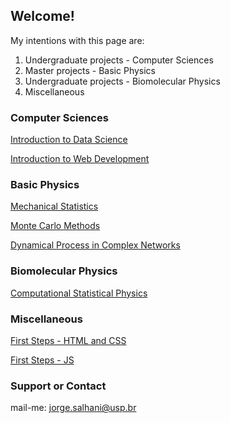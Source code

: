 ## Welcome!

My intentions with this page are:
1.  Undergraduate projects - Computer Sciences 
2.  Master projects - Basic Physics
3.  Undergraduate projects - Biomolecular Physics
4.  Miscellaneous

### Computer Sciences

[Introduction to Data Science](https://github.com/jorgesalhani/IntroDataScience)

[Introduction to Web Development](https://github.com/jorgesalhani/IntroWebDevelopment)


### Basic Physics

[Mechanical Statistics](https://github.com/jorgesalhani/MechanicalStatistics)

[Monte Carlo Methods](https://github.com/jorgesalhani/MonteCarloMethods)

[Dynamical Process in Complex Networks](https://github.com/jorgesalhani/ComplexNetworkDynamics)

### Biomolecular Physics

[Computational Statistical Physics](https://github.com/jorgesalhani/CompStatatisticalPhysics)

### Miscellaneous

[First Steps - HTML and CSS](https://github.com/jorgesalhani/LearningCSS_HTML)

[First Steps - JS](https://javascript.info/)

### Support or Contact

mail-me: jorge.salhani@usp.br
